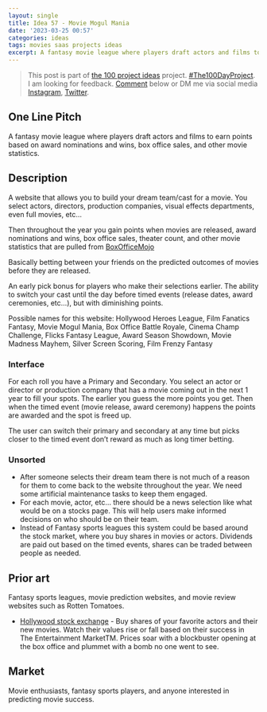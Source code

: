 ```yaml
---
layout: single
title: Idea 57 - Movie Mogul Mania
date: '2023-03-25 00:57'
categories: ideas
tags: movies saas projects ideas
excerpt: A fantasy movie league where players draft actors and films to earn points based on award nominations and wins, box office sales, and other movie statistics
---
```


> This post is part of [the 100 project ideas](/projects/2023-100-ideas/) project. [#The100DayProject](https://www.the100dayproject.org/). I am looking for feedback. <a href='#utterances-comments'>Comment</a> below or DM me via social media <a href="https://instagram.com/funvill" rel="nofollow noopener noreferrer"><i class="fab fa-fw fa-instagram" aria-hidden="true"></i><span class="label">Instagram</span></a>, <a href="https://twitter.com/funvill" rel="nofollow noopener noreferrer"><i class="fab fa-fw fa-twitter" aria-hidden="true"></i><span class="label">Twitter</span></a>.

## One Line Pitch

A fantasy movie league where players draft actors and films to earn points based on award nominations and wins, box office sales, and other movie statistics.

## Description

A website that allows you to build your dream team/cast for a movie. You select actors, directors, production companies, visual effects departments, even full movies, etc…

Then throughout the year you gain points when movies are released, award nominations and wins, box office sales, theater count, and other movie statistics that are pulled from [BoxOfficeMojo](https://www.boxofficemojo.com/)

Basically betting between your friends on the predicted outcomes of movies before they are released.

An early pick bonus for players who make their selections earlier. The ability to switch your cast until the day before timed events (release dates, award ceremonies, etc…), but with diminishing points.

Possible names for this website: Hollywood Heroes League, Film Fanatics Fantasy, Movie Mogul Mania, Box Office Battle Royale, Cinema Champ Challenge, Flicks Fantasy League, Award Season Showdown, Movie Madness Mayhem, Silver Screen Scoring, Film Frenzy Fantasy

### Interface

For each roll you have a Primary and Secondary. You select an actor or director or production company that has a movie coming out in the next 1 year to fill your spots. The earlier you guess the more points you get. Then when the timed event (movie release, award ceremony) happens the points are awarded and the spot is freed up.

The user can switch their primary and secondary at any time but picks closer to the timed event don’t reward as much as long timer betting.

### Unsorted

- After someone selects their dream team there is not much of a reason for them to come back to the website throughout the year. We need some artificial maintenance tasks to keep them engaged. 
- For each movie, actor, etc… there should be a news selection like what would be on a stocks page. This will help users make informed decisions on who should be on their team.
- Instead of Fantasy sports leagues this system could be based around the stock market, where you buy shares in movies or actors. Dividends are paid out based on the timed events, shares can be traded between people as needed.

## Prior art

Fantasy sports leagues, movie prediction websites, and movie review websites such as Rotten Tomatoes.

- [Hollywood stock exchange](https://www.hsx.com/) - Buy shares of your favorite actors and their new movies. Watch their values rise or fall based on their success in The Entertainment MarketTM. Prices soar with a blockbuster opening at the box office and plummet with a bomb no one went to see.

## Market

Movie enthusiasts, fantasy sports players, and anyone interested in predicting movie success.
